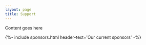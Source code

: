 ```yaml
---
layout: page
title: Support
---
```



Content goes here

{%- include sponsors.html header-text='Our current sponsors' -%}